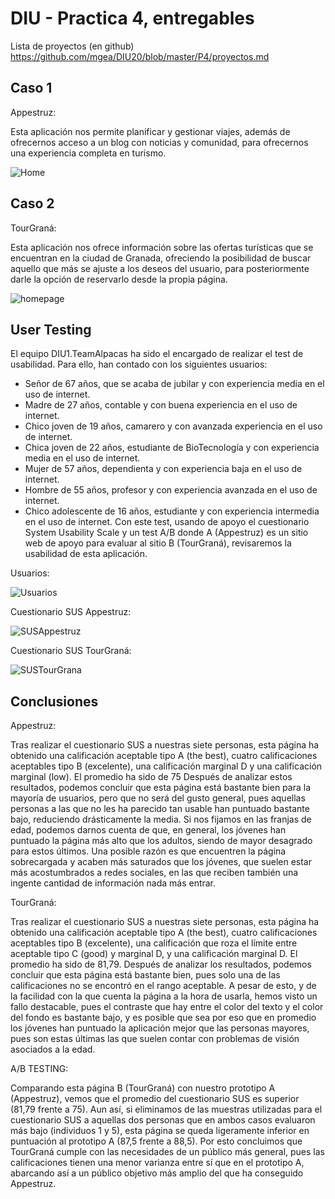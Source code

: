 # DIU - Practica 4, entregables

Lista de proyectos (en github) https://github.com/mgea/DIU20/blob/master/P4/proyectos.md


## Caso 1

Appestruz:

Esta aplicación nos permite planificar y gestionar viajes, además de ofrecernos acceso a un blog con noticias y comunidad, para ofrecernos una experiencia completa en turismo.

![Home](https://user-images.githubusercontent.com/62568912/120049892-c4014680-c01b-11eb-8167-1937d142fbc2.png)



## Caso 2

TourGraná: 

Esta aplicación nos ofrece información sobre las ofertas turísticas que se encuentran en la ciudad de Granada, ofreciendo la posibilidad de buscar aquello que más se ajuste a los deseos del usuario, para posteriormente darle la opción de reservarlo desde la propia página.
 
![homepage](https://user-images.githubusercontent.com/62568912/120049904-ce234500-c01b-11eb-8983-0e773decd31a.png)


## User Testing

El equipo DIU1.TeamAlpacas ha sido el encargado de realizar el test de usabilidad. Para ello, han contado con los siguientes usuarios:
-	Señor de 67 años, que se acaba de jubilar y con experiencia media en el uso de internet.
-	Madre de 27 años, contable y con buena experiencia en el uso de internet.
-	Chico joven de 19 años, camarero y con avanzada experiencia en el uso de internet.
-	Chica joven de 22 años, estudiante de BioTecnología y con experiencia media en el uso de internet.
-	Mujer de 57 años, dependienta y con experiencia baja en el uso de internet.
-	Hombre de 55 años, profesor y con experiencia avanzada en el uso de internet.
-	Chico adolescente de 16 años, estudiante y con experiencia intermedia en el uso de internet.
Con este test, usando de apoyo el cuestionario System Usability Scale y un test A/B donde A (Appestruz) es un sitio web de apoyo para evaluar al sitio B (TourGraná), revisaremos la usabilidad de esta aplicación.

Usuarios:

![Usuarios](https://user-images.githubusercontent.com/62568912/120050077-66b9c500-c01c-11eb-8ca0-ac411fc47803.png)


Cuestionario SUS Appestruz:

![SUSAppestruz](https://user-images.githubusercontent.com/62568912/120050508-cc5a8100-c01d-11eb-9b92-dca53157a60f.png)


Cuestionario SUS TourGraná:

![SUSTourGrana](https://user-images.githubusercontent.com/62568912/120050575-cfee0800-c01d-11eb-88ad-2bb00eb1d11a.png)


## Conclusiones

Appestruz:

Tras realizar el cuestionario SUS a nuestras siete personas, esta página ha obtenido una calificación aceptable tipo A (the best), cuatro calificaciones aceptables tipo B (excelente), una calificación marginal D y una calificación marginal (low). El promedio ha sido de 75
Después de analizar estos resultados, podemos concluir que esta página está bastante bien para la mayoría de usuarios, pero que no será del gusto general, pues aquellas personas a las que no les ha parecido tan usable han puntuado bastante bajo, reduciendo drásticamente la media.
Si nos fijamos en las franjas de edad, podemos darnos cuenta de que, en general, los jóvenes han puntuado la página más alto que los adultos, siendo de mayor desagrado para estos últimos. Una posible razón es que encuentren la página sobrecargada y acaben más saturados que los jóvenes, que suelen estar más acostumbrados a redes sociales, en las que reciben también una ingente cantidad de información nada más entrar. 


TourGraná:

Tras realizar el cuestionario SUS a nuestras siete personas, esta página ha obtenido una calificación aceptable tipo A (the best), cuatro calificaciones aceptables tipo B (excelente), una calificación que roza el límite entre aceptable tipo C (good) y marginal D, y una calificación marginal D. El promedio ha sido de 81,79.
Después de analizar los resultados, podemos concluir que esta página está bastante bien, pues solo una de las calificaciones no se encontró en el rango aceptable.
A pesar de esto, y de la facilidad con la que cuenta la página a la hora de usarla, hemos visto un fallo destacable, pues el contraste que hay entre el color del texto y el color del fondo es bastante bajo, y es posible que sea por eso que en promedio los jóvenes han puntuado la aplicación mejor que las personas mayores, pues son estas últimas las que suelen contar con problemas de visión asociados a la edad.

A/B TESTING:

Comparando esta página B (TourGraná) con nuestro prototipo A (Appestruz), vemos que el promedio del cuestionario SUS es superior (81,79 frente a 75). 
Aun así, si eliminamos de las muestras utilizadas para el cuestionario SUS a aquellas dos personas que en ambos casos evaluaron más bajo (individuos 1 y 5), esta página se queda ligeramente inferior en puntuación al prototipo A (87,5 frente a 88,5). 
Por esto concluimos que TourGraná cumple con las necesidades de un público más general, pues las calificaciones tienen una menor varianza entre sí que en el prototipo A, abarcando así a un público objetivo más amplio del que ha conseguido Appestruz.



